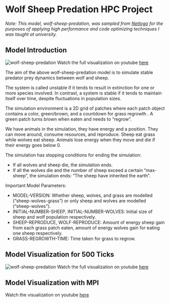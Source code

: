 # Wolf Sheep Predation HPC Project

*Note: This model, wolf-sheep-predation, was sampled from [Netlogo](https://netlogoweb.org/launch#https://netlogoweb.org/assets/modelslib/Sample%20Models/Biology/Wolf%20Sheep%20Predation.nlogo) for the purposes of applying high performance and code optimizing techniques I was taught at university.*

## Model Introduction
![wolf-sheep-predation](https://github.com/user-attachments/assets/74549b42-080d-465b-95af-7c7a354637bd)
Watch the full visualization on youtube [here](https://www.youtube.com/watch?v=3hkthotYpto)

The aim of the above wolf-sheep-predation model is to simulate stable predator prey dynamics between wolf and sheep.

The system is called unstable if it tends to result in extinction for one or more species involved. In contrast, a system is stable if it tends to maintain itself over time, despite fluctuations in population sizes.

The simulation environment is a 2D grid of patches where each patch object contains a color, green/brown, and a countdown for grass regrowth . A green patch turns brown when eaten and needs to “regrow”. 

We have animals in the simulation, they have energy and a position. They can move around, consume resources, and reproduce. Sheep eat grass while wolves eat sheep. Animals lose energy when they move and die if their energy goes below 0.

The simulation has stopping conditions for ending the simulation: 
- If all wolves and sheep die, the simulation ends.
- If all the wolves die and the number of sheep exceed a certain “max-sheep”, the simulation ends: “The sheep have inherited the earth”.

Important Model Parameters: 
- MODEL-VERSION: Whether sheep, wolves, and grass are modelled (“sheep-wolves-grass”) or only sheep and wolves are modelled (“sheep-wolves”).
- INITIAL-NUMBER-SHEEP, INITIAL-NUMBER-WOLVES: Initial size of sheep and wolf population respectively.
- SHEEP-REPRODUCE, WOLF-REPRODUCE: Amount of energy sheep gain from each grass patch eaten, amount of energy wolves gain for eating one sheep respectively.
- GRASS-REGROWTH-TIME: Time taken for grass to regrow.

## Model Visualization for 500 Ticks
![wolf-sheep-predation](https://github.com/user-attachments/assets/74549b42-080d-465b-95af-7c7a354637bd)
Watch the full visualization on youtube [here](https://www.youtube.com/watch?v=3hkthotYpto)

## Model Visualization with MPI
Watch the visualization on youtube [here](https://www.youtube.com/watch?v=DfddploUrGA)
